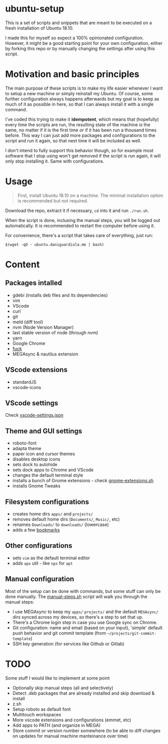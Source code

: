 # ubuntu-setup

This is a set of scripts and snippets that are meant to be executed on a fresh installation of Ubuntu 18.10.

I made this for myself so expect a 100% opinionated configuration. However, it might be a good starting point for your own configuration, either by forking this repo or by manually changing the settings after using this script.

# Motivation and basic principles

The main purpose of these scripts is to make my life easier whenever I want to setup a new machine or simply reinstall my Ubuntu. Of course, some further configuration always happens afterwards but my goal is to keep as much of it as possible in here, so that I can always install it with a single command.

I've coded this trying to make it **idempotent**, which means that (hopefully) every time the scripts are run, the resulting state of the machine is the same, no matter if it is the first time or if it has been run a thousand times before. This way I can just add more packages and configurations to the script and run it again, so that next time it will be included as well.

I don't intend to fully support this behavior though, so for example most software that I stop using won't get removed if the script is run again, it will only stop installing it. Same with configurations.

# Usage

> First, install Ubuntu 18.10 on a machine. The minimal installation option is recommended but not required.

Download the repo, extract it if necessary, `cd` into it and run `./run.sh`.

When the script is done, inclusing the manual steps, you will be logged out automatically. It is recommended to restart the computer before using it.

For convenience, there's a script that takes care of everything, just run:

```
$(wget -qO - ubuntu.daniguardiola.me | bash)
```


# Content

## Packages intalled

- gdebi (installs deb files and its dependencies)
- vim
- VScode
- curl
- git
- meld (diff tool)
- nvm (Node Version Manager)
- last stable version of node (through nvm)
- yarn
- Google Chrome
- [fuck](https://github.com/nvbn/thefuck)
- MEGAsync & nautilus extension

## VScode extensions

- standardJS
- vscode-icons

## VScode settings

Check [vscode-settings.json](./vscode-settings.json)

## Theme and GUI settings

- roboto-font
- adapta theme
- paper icon and cursor themes
- disables desktop icons
- sets dock to autohide
- sets dock apps to Chrome and VScode
- changes the default terminal style
- installs a bunch of Gnome extensions - check [gnome-extensions.sh](./gnome-extensions.sh)
- installs Gnome Tweaks

## Filesystem configurations

- creates home dirs `apps/` and `projects/`
- removes default home dirs (`Documents/`, `Music/`, etc)
- renames `Downloads/` to `downloads/` (lowercase)
- adds a few [bookmarks](./bookmarks)

## Other configurations

- sets `vim` as the default terminal editor
- adds `apx` util - like `npx` for `apt`

## Manual configuration

Most of the setup can be done with commands, but some stuff can only be done manually. The [manual-steps.sh](./manual-steps.sh) script will walk you through the manual steps:

- I use MEGAsync to keep my `apps/` `projects/` and the default `MEGAsync/` dirs synced across my devices, so there's a step to set that up.
- There's a Chrome login step in case you use Google sync on Chrome.
- Git configuration: name and email (based on your input), 'simple' default push behavior and git commit template (from `~/projects/git-commit-template`)
- SSH key generation (for services like Github or Gitlab)

# TODO

Some stuff I would like to implement at some point

- Optionally skip manual steps (all and selectively)
- Detect .deb packages that are already installed and skip download & install
- z.sh
- Setup roboto as default font
- Multitouch workspaces
- More vscode extensions and configurations (emmet, etc)
- Add apps to PATH (and organize in MEGA)
- Store commit or version number somewhere (to be able to diff changes on updates for manual machine manteinance over time)